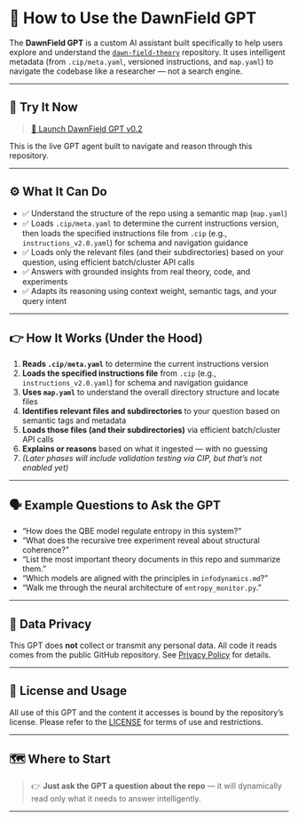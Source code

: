 # 🧠 How to Use the DawnField GPT

The **DawnField GPT** is a custom AI assistant built specifically to help users explore and understand the [`dawn-field-theory`](https://github.com/dawnfield-institute/dawn-field-theory) repository. It uses intelligent metadata (from `.cip/meta.yaml`, versioned instructions, and `map.yaml`) to navigate the codebase like a researcher — not a search engine.

---

## 🚀 Try It Now

> [🧠 Launch DawnField GPT v0.2](https://chatgpt.com/g/g-685b2fa488888191bab9a5d7bfc38ca9-dawnfieldframeworkrepogptv0-3)

This is the live GPT agent built to navigate and reason through this repository.

---

## ⚙️ What It Can Do

* ✅ Understand the structure of the repo using a semantic map (`map.yaml`)
* ✅ Loads `.cip/meta.yaml` to determine the current instructions version, then loads the specified instructions file from `.cip` (e.g., `instructions_v2.0.yaml`) for schema and navigation guidance
* ✅ Loads only the relevant files (and their subdirectories) based on your question, using efficient batch/cluster API calls
* ✅ Answers with grounded insights from real theory, code, and experiments
* ✅ Adapts its reasoning using context weight, semantic tags, and your query intent

---

## 👉 How It Works (Under the Hood)

1. **Reads `.cip/meta.yaml`** to determine the current instructions version
2. **Loads the specified instructions file** from `.cip` (e.g., `instructions_v2.0.yaml`) for schema and navigation guidance
3. **Uses `map.yaml`** to understand the overall directory structure and locate files
4. **Identifies relevant files and subdirectories** to your question based on semantic tags and metadata
5. **Loads those files (and their subdirectories)** via efficient batch/cluster API calls
6. **Explains or reasons** based on what it ingested — with no guessing
7. *(Later phases will include validation testing via CIP, but that’s not enabled yet)*

---

## 🗣️ Example Questions to Ask the GPT

* “How does the QBE model regulate entropy in this system?”
* “What does the recursive tree experiment reveal about structural coherence?”
* “List the most important theory documents in this repo and summarize them.”
* “Which models are aligned with the principles in `infodynamics.md`?”
* “Walk me through the neural architecture of `entropy_monitor.py`.”

---

## 🔐 Data Privacy

This GPT does **not** collect or transmit any personal data. All code it reads comes from the public GitHub repository. See [Privacy Policy](./privacy-policy.md) for details.

---

## 📌 License and Usage

All use of this GPT and the content it accesses is bound by the repository’s license. Please refer to the [LICENSE](./../../LICENSE) for terms of use and restrictions.

---

## 🗺️ Where to Start

> 👉 **Just ask the GPT a question about the repo** — it will dynamically read only what it needs to answer intelligently.

---
